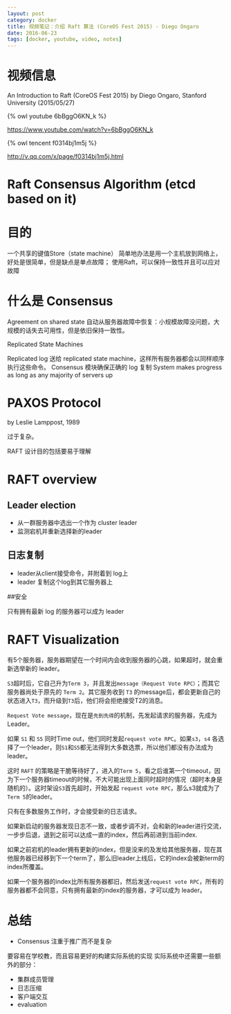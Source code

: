 ```yaml
---
layout: post
category: docker
title: 视频笔记：介绍 Raft 算法 (CoreOS Fest 2015) - Diego Ongaro
date: 2016-06-23
tags: [docker, youtube, video, notes]
---
```


<!-- toc -->

# 视频信息

An Introduction to Raft (CoreOS Fest 2015)
by Diego Ongaro, Stanford University (2015/05/27)

{% owl youtube 6bBggO6KN_k %}

<https://www.youtube.com/watch?v=6bBggO6KN_k>

{% owl tencent f0314bj1m5j %}

<http://v.qq.com/x/page/f0314bj1m5j.html>

# Raft Consensus Algorithm (etcd based on it)

# 目的

一个共享的键值Store（state machine）
简单地办法是用一个主机放到网络上，好处是很简单，但是缺点是单点故障；
使用Raft，可以保持一致性并且可以应对故障

# 什么是 Consensus

Agreement on shared state
自动从服务器故障中恢复：小规模故障没问题，大规模的话失去可用性，但是依旧保持一致性。

Replicated State Machines

Replicated log 送给 replicated state machine，这样所有服务器都会以同样顺序执行这些命令。
Consensus 模块确保正确的 log 复制
System makes progress as long as any majority of servers up

# PAXOS Protocol

by Leslie Lamppost, 1989

过于复杂。

RAFT 设计目的包括要易于理解

# RAFT overview

## Leader election

* 从一群服务器中选出一个作为 cluster leader
* 监测宕机并重新选择新的leader

## 日志复制

* leader从client接受命令，并附着到 log上
* leader 复制这个log到其它服务器上

##安全

只有拥有最新 log 的服务器可以成为 leader

# RAFT Visualization

有5个服务器，服务器期望在一个时间内会收到服务器的心跳，如果超时，就会重新选举新的 leader。

`S3`超时后，它自己升为`Term 3`，并且发出`message（Request Vote RPC）`；而其它服务器尚处于原先的 `Term 2`。其它服务收到 `T3` 的message后，都会更新自己的状态进入`T3`，而升级到`T3`后，他们将会拒绝接受T2的消息。

`Request Vote message`，现在是`先到先得`的机制，先发起请求的服务器，先成为Leader。

如果 `S1` 和 `S5` 同时Time out，他们同时发起`request vote RPC`。如果`s3`，`s4` 各选择了一个leader，则`S1`和`S5`都无法得到大多数选票，所以他们都没有办法成为leader。

这时 `RAFT` 的策略是干脆等待好了，进入的`Term 5`，看之后谁第一个timeout，因为下一个服务器timeout的时候，不大可能出现上面同时超时的情况（超时本身是随机的）。这时架设`S3`首先超时，开始发起 `request vote RPC`，那么s3就成为了`Term 5`的leader。

只有在多数服务工作时，才会接受新的日志请求。

如果新启动的服务器发现日志不一致，或者步调不对，会和新的leader进行交流，一步步后退，退到之前可以达成一直的index，然后再前进到当前index.

如果之前宕机的leader拥有更新的index，但是没来的及发给其他服务器，现在其他服务器已经移到下一个term了，那么旧leader上线后，它的index会被新term的index所覆盖。

如果一个服务器的index比所有服务器都旧，然后发送`request vote RPC`，所有的服务器都不会同意，只有拥有最新的index的服务器，才可以成为 leader。

# 总结

* Consensus 注重于推广而不是复杂

要容易在学校教，而且容易更好的构建实际系统的实现
实际系统中还需要一些额外的部分：

* 集群成员管理
* 日志压缩
* 客户端交互
* evaluation
